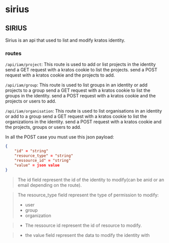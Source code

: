 # sirius

## SIRIUS
Sirius is an api that used to list and modify kratos identity.

### routes

``/api/iam/project``:
This route is used to add or list projects in the identity 
send a GET request with a kratos cookie to list the projects.
send a POST request with a kratos cookie and the projects to add.

``/api/iam/group``:
This route is used to list groups in an identity or add projects to a group
send a GET request with a kratos cookie to list the groups in the identity.
send a POST request with a kratos cookie and the projects or users to add.

``/api/iam/organisation``:
This route is used to list organisations in an identity or add  to a group
send a GET request with a kratos cookie to list the organizations in the identity.
send a POST request with a kratos cookie and the projects, groups or users to add.

In all the POST case you must use this json payload:
```json
{
    "id" = "string"
    "resource_type" = "string"
    "ressource_id" = "string"
    "value" = json value
}
```
> The id field represent the id of the identity to modify(can be anid or an email
depending on the route).


> The resource_type field represent the type of permission to modify:
> - user
> - group
> - organization

> - The ressource id represent the id of resource to modify.

> - the value field represent the data to modify the identity with
